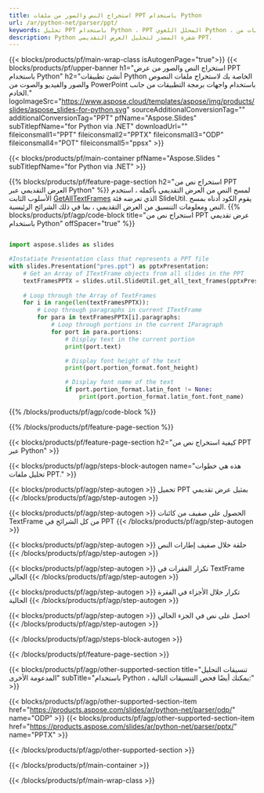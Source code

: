 ```yaml
---
title: استخراج النص والصور من ملفات PPT باستخدام Python
url: /ar/python-net/parser/ppt/
keywords: تحليل PPT باستخدام Python ، PPT المحلل اللغوي Python ، واستخراج البيانات من PPT في Python ، واستخراج النص من PPT باستخدام Python ، واستخراج الصور من PPT باستخدام Python
description: Python شفرة المصدر لتحليل العرض التقديمي PPT.
---
```


{{< blocks/products/pf/main-wrap-class isAutogenPage="true">}}
{{< blocks/products/pf/upper-banner h1="استخراج النص والصور من عرض PPT باستخدام Python" h2="أنشئ تطبيقات Python الخاصة بك لاستخراج ملفات النصوص والصور والفيديو والصوت من PowerPoint باستخدام واجهات برمجة التطبيقات من جانب الخادم." logoImageSrc="https://www.aspose.cloud/templates/aspose/img/products/slides/aspose_slides-for-python.svg" sourceAdditionalConversionTag="" additionalConversionTag="PPT" pfName="Aspose.Slides" subTitlepfName="for Python via .NET" downloadUrl="" fileiconsmall1="PPT" fileiconsmall2="PPTX" fileiconsmall3="ODP" fileiconsmall4="POT" fileiconsmall5="ppsx" >}}

{{< blocks/products/pf/main-container pfName="Aspose.Slides " subTitlepfName="for Python via .NET" >}}

{{% blocks/products/pf/feature-page-section  h2="استخراج نص من PPT العرض التقديمي عبر Python" %}}
لمسح النص من العرض التقديمي بأكمله ، استخدم الأسلوب الثابت [GetAllTextFrames](https://reference.aspose.com/slides/python-net/aspose.slides.util/slideutil/) الذي تعرضه فئة SlideUtil. يقوم الكود أدناه بمسح النص ومعلومات التنسيق من العرض التقديمي ، بما في ذلك الشرائح الرئيسية.
{{% blocks/products/pf/agp/code-block title="استخراج نص من PPT عرض تقديمي باستخدام Python" offSpacer="true" %}}

```py

import aspose.slides as slides

#Instatiate Presentation class that represents a PPT file
with slides.Presentation("pres.ppt") as pptxPresentation:
    # Get an Array of ITextFrame objects from all slides in the PPT
    textFramesPPTX = slides.util.SlideUtil.get_all_text_frames(pptxPresentation, True)
    
    # Loop through the Array of TextFrames
    for i in range(len(textFramesPPTX)):
	    # Loop through paragraphs in current ITextFrame
        for para in textFramesPPTX[i].paragraphs:
            # Loop through portions in the current IParagraph
            for port in para.portions:
			    # Display text in the current portion
                print(port.text)

    			# Display font height of the text
                print(port.portion_format.font_height)

			    # Display font name of the text
                if port.portion_format.latin_font != None:
                    print(port.portion_format.latin_font.font_name)
```

{{% /blocks/products/pf/agp/code-block %}}

{{% /blocks/products/pf/feature-page-section %}}

{{< blocks/products/pf/feature-page-section  h2="كيفية استخراج نص من PPT عبر Python" >}}

{{< blocks/products/pf/agp/steps-block-autogen name="هذه هي خطوات تحليل ملفات PPT." >}}

{{< blocks/products/pf/agp/step-autogen >}}
تحميل PPT بمثيل عرض تقديمي
{{< /blocks/products/pf/agp/step-autogen >}}

{{< blocks/products/pf/agp/step-autogen >}}
الحصول على صفيف من كائنات TextFrame من كل الشرائح في PPT
{{< /blocks/products/pf/agp/step-autogen >}}

{{< blocks/products/pf/agp/step-autogen >}}
حلقة خلال صفيف إطارات النص
{{< /blocks/products/pf/agp/step-autogen >}}

{{< blocks/products/pf/agp/step-autogen >}}
تكرار الفقرات في TextFrame الحالي
{{< /blocks/products/pf/agp/step-autogen >}}

{{< blocks/products/pf/agp/step-autogen >}}
تكرار خلال الأجزاء في الفقرة الحالية
{{< /blocks/products/pf/agp/step-autogen >}}

{{< blocks/products/pf/agp/step-autogen >}}
احصل على نص في الجزء الحالي
{{< /blocks/products/pf/agp/step-autogen >}}

{{< /blocks/products/pf/agp/steps-block-autogen >}}

{{< /blocks/products/pf/feature-page-section >}}

{{< blocks/products/pf/agp/other-supported-section title="تنسيقات التحليل المدعومة الأخرى" subTitle="باستخدام Python ، يمكنك أيضًا فحص التنسيقات التالية:" >}}

{{< blocks/products/pf/agp/other-supported-section-item href="https://products.aspose.com/slides/ar/python-net/parser/odp/" name="ODP" >}}
{{< blocks/products/pf/agp/other-supported-section-item href="https://products.aspose.com/slides/ar/python-net/parser/pptx/" name="PPTX" >}}


{{< /blocks/products/pf/agp/other-supported-section >}}

{{< /blocks/products/pf/main-container >}}
    
{{< /blocks/products/pf/main-wrap-class >}}